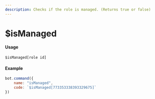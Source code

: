 ```yaml
---
description: Checks if the role is managed. (Returns true or false)
---
```


# $isManaged

#### Usage

```text
$isManaged[role id]
```

#### Example

```javascript
bot.command({
    name: "isManaged",
    code: `$isManaged[773353338393329675]`
})
```

